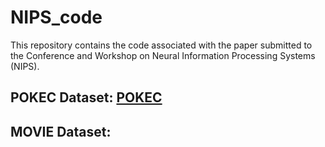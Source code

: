 # NIPS_code
This repository contains the code associated with the paper submitted to the Conference and Workshop on Neural Information Processing Systems (NIPS). 
## POKEC Dataset: [POKEC](https://snap.stanford.edu/data/soc-Pokec.html)
## MOVIE Dataset: 
